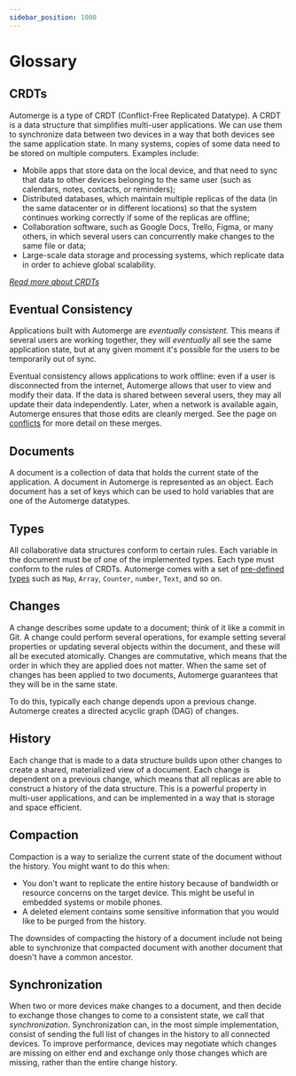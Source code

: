 ```yaml
---
sidebar_position: 1000
---
```


# Glossary

## CRDTs

Automerge is a type of CRDT (Conflict-Free Replicated Datatype). A CRDT is a data structure that simplifies multi-user applications. We can use them to synchronize data between two devices in a way that both devices see the same application state. In many systems, copies of some data need to be stored on multiple computers. Examples include:

- Mobile apps that store data on the local device, and that need to sync that data to other devices belonging to the same user (such as calendars, notes, contacts, or reminders);
- Distributed databases, which maintain multiple replicas of the data (in the same datacenter or in different locations) so that the system continues working correctly if some of the replicas are offline;
- Collaboration software, such as Google Docs, Trello, Figma, or many others, in which several users can concurrently make changes to the same file or data;
- Large-scale data storage and processing systems, which replicate data in order to achieve global scalability.

_[Read more about CRDTs](https://crdt.tech/)_

## Eventual Consistency

Applications built with Automerge are _eventually consistent._ This means if several users are working together, they will _eventually_ all see the same application state, but at any given moment it's possible for the users to be temporarily out of sync.

Eventual consistency allows applications to work offline: even if a user is disconnected from the internet, Automerge allows that user to view and modify their data. If the data is shared between several users, they may all update their data independently. Later, when a network is available again, Automerge ensures that those edits are cleanly merged. See the page on [conflicts](/docs/reference/documents/conflicts/) for more detail on these merges.

## Documents

A document is a collection of data that holds the current state of the application. A document in Automerge is represented as an object. Each document has a set of keys which can be used to hold variables that are one of the Automerge datatypes.

## Types

All collaborative data structures conform to certain rules. Each variable in the document must be of one of the implemented types. Each type must conform to the rules of CRDTs. Automerge comes with a set of [pre-defined types](/docs/reference/documents/values) such as `Map`, `Array`, `Counter`, `number`, `Text`, and so on.

## Changes

A change describes some update to a document; think of it like a commit in Git. A change could perform several operations, for example setting several properties or updating several objects within the document, and these will all be executed atomically. Changes are commutative, which means that the order in which they are applied does not matter. When the same set of changes has been applied to two documents, Automerge guarantees that they will be in the same state.

To do this, typically each change depends upon a previous change. Automerge creates a directed acyclic graph (DAG) of changes.

## History

Each change that is made to a data structure builds upon other changes to create a shared, materialized view of a document. Each change is dependent on a previous change, which means that all replicas are able to construct a history of the data structure. This is a powerful property in multi-user applications, and can be implemented in a way that is storage and space efficient.

## Compaction

Compaction is a way to serialize the current state of the document without the history. You might want to do this when:

- You don't want to replicate the entire history because of bandwidth or resource concerns on the target device. This might be useful in embedded systems or mobile phones.
- A deleted element contains some sensitive information that you would like to be purged from the history.

The downsides of compacting the history of a document include not being able to synchronize that compacted document with another document that doesn't have a common ancestor.

## Synchronization

When two or more devices make changes to a document, and then decide to exchange those changes to come to a consistent state, we call that _synchronization_. Synchronization can, in the most simple implementation, consist of sending the full list of changes in the history to all connected devices. To improve performance, devices may negotiate which changes are missing on either end and exchange only those changes which are missing, rather than the entire change history.
